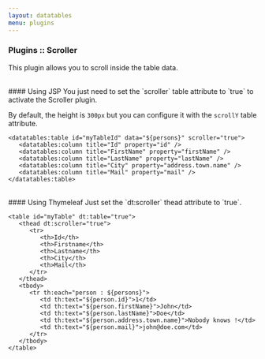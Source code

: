 ```yaml
---
layout: datatables
menu: plugins
---
```


### Plugins :: Scroller

This plugin allows you to scroll inside the table data.

<br />
#### Using JSP
You just need to set the `scroller` table attribute to `true` to activate the Scroller plugin.

By default, the height is `300px` but you can configure it with the `scrollY` table attribute.

	<datatables:table id="myTableId" data="${persons}" scroller="true">
	   <datatables:column title="Id" property="id" />
	   <datatables:column title="FirstName" property="firstName" />
	   <datatables:column title="LastName" property="lastName" />
	   <datatables:column title="City" property="address.town.name" />
	   <datatables:column title="Mail" property="mail" />
	</datatables:table>

<br />
#### Using Thymeleaf
Just set the `dt:scroller` thead attribute to `true`.

	<table id="myTable" dt:table="true">
	   <thead dt:scroller="true">
	      <tr>
	         <th>Id</th>
	         <th>Firstname</th>
	         <th>Lastname</th>
	         <th>City</th>
	         <th>Mail</th>
	      </tr>
	   </thead>
	   <tbody>
	      <tr th:each="person : ${persons}">
	         <td th:text="${person.id}">1</td>
	         <td th:text="${person.firstName}">John</td>
	         <td th:text="${person.lastName}">Doe</td>
	         <td th:text="${person.address.town.name}">Nobody knows !</td>
	         <td th:text="${person.mail}">john@doe.com</td>
	      </tr>
	   </tbody>
	</table>
